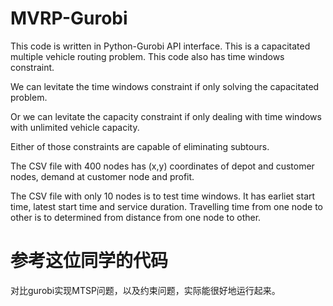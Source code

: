 # MVRP-Gurobi
This code is written in Python-Gurobi API interface.
This is a capacitated multiple vehicle routing problem.
This code also has time windows constraint.

We can levitate the time windows constraint if only solving the capacitated problem.

Or we can levitate the capacity constraint if only dealing with time windows with unlimited vehicle capacity.

Either of those constraints are capable of eliminating subtours.

The CSV file with 400 nodes has (x,y) coordinates of depot and customer nodes, demand at customer node and profit.

The CSV file with only 10 nodes is to test time windows. It has earliet start time, latest start time and service duration. Travelling time from one node to other is to determined from distance from one node to other.

# 参考这位同学的代码
对比gurobi实现MTSP问题，以及约束问题，实际能很好地运行起来。
